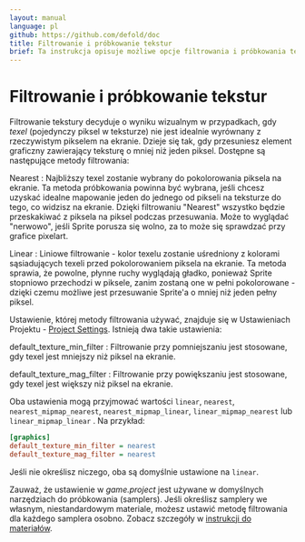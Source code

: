 ```yaml
---
layout: manual
language: pl
github: https://github.com/defold/doc
title: Filtrowanie i próbkowanie tekstur
brief: Ta instrukcja opisuje możliwe opcje filtrowania i próbkowania tekstur podczas renderowania grafiki.
---
```


# Filtrowanie i próbkowanie tekstur

Filtrowanie tekstury decyduje o wyniku wizualnym w przypadkach, gdy _texel_ (pojedynczy piksel w teksturze) nie jest idealnie wyrównany z rzeczywistym pikselem na ekranie. Dzieje się tak, gdy przesuniesz element graficzny zawierający teksturę o mniej niż jeden piksel. Dostępne są następujące metody filtrowania:

Nearest
: Najbliższy texel zostanie wybrany do pokolorowania piksela na ekranie. Ta metoda próbkowania powinna być wybrana, jeśli chcesz uzyskać idealne mapowanie jeden do jednego od pikseli na teksturze do tego, co widzisz na ekranie. Dzięki filtrowaniu "Nearest" wszystko będzie przeskakiwać z piksela na piksel podczas przesuwania. Może to wyglądać "nerwowo", jeśli Sprite porusza się wolno, za to może się sprawdzać przy grafice pixelart.

Linear
: Liniowe filtrowanie - kolor texelu zostanie uśredniony z kolorami sąsiadujących texeli przed pokolorowaniem piksela na ekranie. Ta metoda sprawia, że powolne, płynne ruchy wyglądają gładko, ponieważ Sprite stopniowo przechodzi w piksele, zanim zostaną one w pełni pokolorowane - dzięki czemu możliwe jest przesuwanie Sprite'a o mniej niż jeden pełny piksel.

Ustawienie, której metody filtrowania używać, znajduje się w Ustawieniach Projektu - [Project Settings](/pl/manuals/project-settings/#graphics). Istnieją dwa takie ustawienia:

default_texture_min_filter
: Filtrowanie przy pomniejszaniu jest stosowane, gdy texel jest mniejszy niż piksel na ekranie.

default_texture_mag_filter
: Filtrowanie przy powiększaniu jest stosowane, gdy texel jest większy niż piksel na ekranie.	

Oba ustawienia mogą przyjmować wartości `linear`, `nearest`, `nearest_mipmap_nearest`, `nearest_mipmap_linear`, `linear_mipmap_nearest` lub `linear_mipmap_linear` . Na przykład:

```ini
[graphics]
default_texture_min_filter = nearest
default_texture_mag_filter = nearest
```

Jeśli nie określisz niczego, oba są domyślnie ustawione na `linear`.

Zauważ, że ustawienie w *game.project* jest używane w domyślnych narzędziach do próbkowania (samplers). Jeśli określisz samplery we własnym, niestandardowym materiale, możesz ustawić metodę filtrowania dla każdego samplera osobno. Zobacz szczegóły w [instrukcji do materiałów](/manuals/material/).
